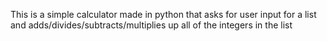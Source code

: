 This is a simple calculator made in python that asks for user input for a list and adds/divides/subtracts/multiplies up all of the integers in the list
